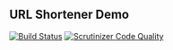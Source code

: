 ## URL Shortener Demo

[![Build Status](https://travis-ci.org/AlexMasterov/equip-url-shortener-demo.svg)](https://travis-ci.org/AlexMasterov/equip-url-shortener-demo)
[![Scrutinizer Code Quality](https://scrutinizer-ci.com/g/AlexMasterov/equip-url-shortener-demo/badges/quality-score.png?b=master)](https://scrutinizer-ci.com/g/AlexMasterov/equip-url-shortener-demo/?branch=master)
